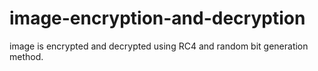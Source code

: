 # image-encryption-and-decryption
image is encrypted and decrypted using RC4 and random bit generation method.
